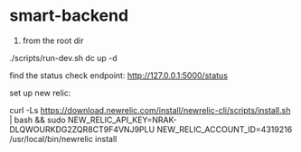 # smart-backend

1. from the root dir

./scripts/run-dev.sh
dc up -d

find the status check endpoint: http://127.0.0.1:5000/status


set up new relic:

curl -Ls https://download.newrelic.com/install/newrelic-cli/scripts/install.sh | bash && sudo NEW_RELIC_API_KEY=NRAK-DLQWOURKDG2ZQR8CT9F4VNJ9PLU NEW_RELIC_ACCOUNT_ID=4319216 /usr/local/bin/newrelic install

